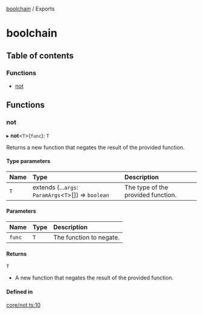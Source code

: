 [boolchain](README.md) / Exports

# boolchain

## Table of contents

### Functions

- [not](modules.md#not)

## Functions

### not

▸ **not**\<`T`\>(`func`): `T`

Returns a new function that negates the result of the provided function.

#### Type parameters

| Name | Type                                                   | Description                        |
| :--- | :----------------------------------------------------- | :--------------------------------- |
| `T`  | extends (...`args`: `ParamArgs`\<`T`\>[]) => `boolean` | The type of the provided function. |

#### Parameters

| Name   | Type | Description             |
| :----- | :--- | :---------------------- |
| `func` | `T`  | The function to negate. |

#### Returns

`T`

- A new function that negates the result of the provided function.

#### Defined in

[core/not.ts:10](https://github.com/kacper-olszanski/boolchain.js/blob/85ae87fa246196af11bc024741d0a04ef4141f16/lib/core/not.ts#L10)
